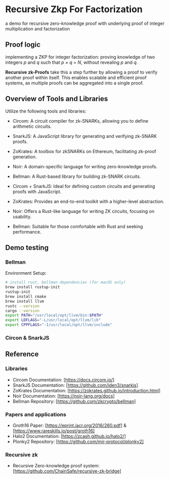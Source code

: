 # Recursive Zkp For Factorization
a demo for recursive zero-knowledge proof with underlying proof of integer multiplication and factorization
## Proof logic
implementing a ZKP for integer factorization: proving knowledge of two integers *p* and *q* such that *p × q = N*, without revealing *p* and *q*.

**Recursive zk-Proofs** take this a step further by allowing a proof to verify another proof within itself. This enables scalable and efficient proof systems, as multiple proofs can be aggregated into a single proof.

## Overview of Tools and Libraries
Utilize the following tools and libraries:

* Circom: A circuit compiler for zk-SNARKs, allowing you to define arithmetic circuits.
* SnarkJS: A JavaScript library for generating and verifying zk-SNARK proofs.
* ZoKrates: A toolbox for zkSNARKs on Ethereum, facilitating zk-proof generation.
* Noir: A domain-specific language for writing zero-knowledge proofs.
* Bellman: A Rust-based library for building zk-SNARK circuits.


* Circom + SnarkJS: Ideal for defining custom circuits and generating proofs with JavaScript.
* ZoKrates: Provides an end-to-end toolkit with a higher-level abstraction.
* Noir: Offers a Rust-like language for writing ZK circuits, focusing on usability.
* Bellman: Suitable for those comfortable with Rust and seeking performance.

## Demo testing
### Bellman
Environment Setup:

```bash
# install rust, bellman dependencies (for macOS only)
brew install rustup-init
rustup-init
brew install cmake
brew install llvm
rustc --version
cargo --version
export PATH="/usr/local/opt/llvm/bin:$PATH"
export LDFLAGS="-L/usr/local/opt/llvm/lib"
export CPPFLAGS="-I/usr/local/opt/llvm/include"

```
### Circon & SnarkJS

###

## Reference
### Libraries
* Circom Documentation: [https://docs.circom.io/]
* SnarkJS Documentation: [https://github.com/iden3/snarkjs]
* ZoKrates Documentation: [https://zokrates.github.io/introduction.html]
* Noir Documentation: [https://noir-lang.org/docs]
* Bellman Repository: [https://github.com/zkcrypto/bellman]

### Papers and applications
* Groth16 Paper: [https://eprint.iacr.org/2016/260.pdf] & [https://www.rareskills.io/post/groth16]
* Halo2 Documentation: [https://zcash.github.io/halo2/]
* Plonky2 Repository: [https://github.com/mir-protocol/plonky2]

### Recursive zk
* Recursive Zero-knowledge proof system: [https://github.com/ChainSafe/recursive-zk-bridge]